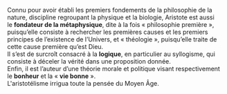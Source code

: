
Connu pour avoir établi les premiers fondements de la philosophie de la nature, discipline regroupant la physique et la biologie, Aristote est aussi le **fondateur de la métaphysique**, dite à la fois « philosophie première », puisqu’elle consiste à rechercher les premières causes et les premiers principes de l’existence de l’Univers, et « théologie », puisqu’elle traite de cette cause première qu’est Dieu.  
Il s’est de surcroît consacré à la **logique**, en particulier au syllogisme, qui consiste à déceler la vérité dans une proposition donnée.  
Enfin, il est l’auteur d’une théorie morale et politique visant respectivement le **bonheur** et la « **vie bonne** ».  
L'aristotélisme irrigua toute la pensée du Moyen Âge.
